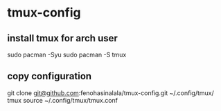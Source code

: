 # tmux-config

## install tmux for arch user
sudo pacman -Syu
sudo pacman -S tmux

## copy configuration
git clone git@github.com:fenohasinalala/tmux-config.git ~/.config/tmux/
tmux source ~/.config/tmux/tmux.conf
